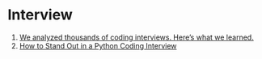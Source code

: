 # Interview
1. [We analyzed thousands of coding interviews. Here’s what we learned.](https://www.freecodecamp.org/news/we-analyzed-thousands-of-coding-interviews-heres-what-we-learned-99384b1fda50/)
2. [How to Stand Out in a Python Coding Interview](https://realpython.com/python-coding-interview-tips/#conclusion-coding-interview-superpowers)
